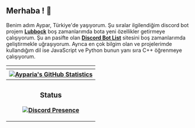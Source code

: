 ## Merhaba ! 👋
Benim adım Aypar, Türkiye'de yaşıyorum. Şu sıralar ilgilendiğim discord bot projem **[Lubbock](https://discordbotlist.com/bots/shirakiin)** boş zamanlarımda bota yeni özellikler getirmeye çalışıyorum. Şu an pasifte olan **[Discord Bot List](https://discordbot.org)** sitesini boş zamanlarımda geliştirmekle uğraşıyorum. Ayrıca en çok bilgim olan ve projelerimde kullandığım dil ise JavaScript ve Python bunun yanı sıra C++ öğrenmeye çalışıyorum.

<table>
  <tbody>
    <tr>
      <th>
        </a>
      </th>
    </tr>
    <tr>
      <th>
        <a href="https://github.com/anuraghazra/github-readme-stats">
          <img align="center" src="https://github-readme-stats.vercel.app/api?username=Ayparia&count_private=true&show_icons=true&theme=synthwave&title_color=2CE2FA" alt="Ayparia's GitHub Statistics" />
        </a>
      </th>
    </tr>
    <tr>
      <th>

### Status
[![Discord Presence](https://lanyard-profile-readme.vercel.app/api/827093327853387776?bg=0d1117)](https://discord.com/users/827093327853387776)
